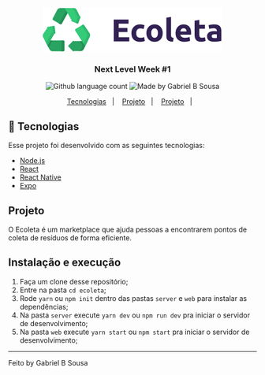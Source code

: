 <div align="center">
  <a href="https://blusoft.org.br/home/entra-21/">
    <img src="web/src/assets/logo.svg" alt="Ecoleta">
  </a>
</div>

<h3 align="center">
  Next Level Week #1
</h3>

<p align="center">
  <img alt="Github language count" src="https://img.shields.io/github/languages/count/gabrielbudke/entra21?color=34cb79&style=plastic">

  <img alt="Made by Gabriel B Sousa" src="https://img.shields.io/badge/made%20by-Gabriel%20B%20Sousa-34cb79">
</p>

<p align="center">
  <a href="#rocket-tecnologias">Tecnologias</a>&nbsp;&nbsp;&nbsp;|&nbsp;&nbsp;&nbsp;
  <a href="#projeto">Projeto</a>&nbsp;&nbsp;&nbsp;|&nbsp;&nbsp;&nbsp;
  <a href="#projeto">Projeto</a>&nbsp;&nbsp;&nbsp;|&nbsp;&nbsp;&nbsp;
</p>

## :rocket: Tecnologias

Esse projeto foi desenvolvido com as seguintes tecnologias:

- [Node.js](https://nodejs.org/en/)
- [React](https://reactjs.org)
- [React Native](https://facebook.github.io/react-native/)
- [Expo](https://expo.io/)

## Projeto

O Ecoleta é um marketplace que ajuda pessoas a encontrarem pontos de coleta de resíduos de forma eficiente.

## Instalação e execução


1. Faça um clone desse repositório;
2. Entre na pasta `cd ecoleta`;
3. Rode `yarn` ou `npm init` dentro das pastas `server` e `web` para instalar as dependências;
4. Na pasta `server` execute `yarn dev` ou `npm run dev` pra iniciar o servidor de desenvolvimento;
5. Na pasta `web` execute `yarn start` ou `npm start` pra iniciar o servidor de desenvolvimento;

---
Feito by Gabriel B Sousa
